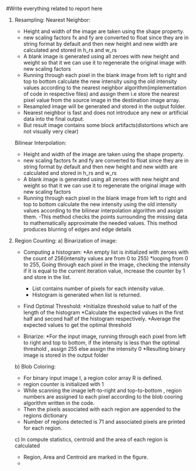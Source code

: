 #Write everything related to report here

1. Resampling:
    Nearest Neighbor:
    - Height and width of the image are taken using the shape property.
    - new scaling factors fx and fy are converted to float since they are in string format by default and then new height and new width are      calculated and stored in h_rs and w_rs
    - A blank image is generated using all zeroes with new height and weight so that it we can use it to regenerate the original image with      new scaling factors
    - Running through each pixel in the blank image from left to right and top to bottom calculate the new intensity using the old          intensity     values according to the nearest neighbor algorithm(implementation of code in respective files) and assign them i.e store the nearest pixel value from the source image in the destination image array.
    - Resampled image will be generated and stored in the output folder.
    - Nearest neighbor is fast and does not introduce any new or artificial data into the final output.
    - But result image contains some block artifacts(distortions which are not visually very clear)

    Bilinear Interpolation:
    - Height and width of the image are taken using the shape property.
    - new scaling factors fx and fy are converted to float since they are in string format by default and then new height and new width are      calculated and stored in h_rs and w_rs
    - A blank image is generated using all zeroes with new height and weight so that it we can use it to regenerate the original image with      new scaling factors
    - Running through each pixel in the blank image from left to right and top to bottom calculate the new intensity using the old          intensity     values according to the bilinear interpolation algorithm and assign them.
    -This method checks the points surrounding the missing data to mathematically approximate the needed values. This method produces       blurring of edges and edge details


2. Region Counting:
   a) Binarization of image:
      - Computing a histogram:
        *An empty list is initialized with zeroes with the count of 256(intensity values are from 0 to 255)
        *looping from 0 to 255, Going through each pixel in the image, checking the intensity if it is equal to the current iteration value,
         increase the counter by 1 and store in the list.
        * List contains number of pixels for each intensity value.
        * Histogram is generated when list is returned.

      - Find Optimal Threshold:
        *Initialize threshold value to half of the length of the histogram
        *Calculate the expected values in the first half and second half of the histogram respectively.
        *Average the expected values to get the optimal threshold

      - Binarize:
        *For the input image, running through each pixel from left to right and top to bottom, if the intensity is less than the optimal threshold , assign 255 else assign the intensity 0
        *Resulting binary image is stored in the output folder

    b) Blob Coloring:
      - For binary input image I, a region color array R is defined.
      - region counter is initialized with 1
      - While scanning the image left-to-right and top-to-bottom , region numbers are assigned to each pixel according to the blob cooring algorithm written in the code.
      - Then the pixels associated with each region are appended to the regions dictionary
      - Number of regions detected is 71 and associated pixels are printed for each region.

    c) In compute statistics, centroid and the area of each region is calculated
      - Region, Area and Centroid are marked in the figure.
      -

